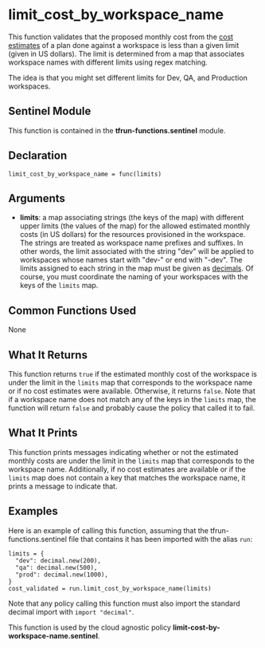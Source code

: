 # limit_cost_by_workspace_name
This function validates that the proposed monthly cost from the [cost estimates](https://www.terraform.io/docs/cloud/cost-estimation/index.html) of a plan done against a workspace is less than a given limit (given in US dollars). The limit is determined from a map that associates workspace names with different limits using regex matching.

The idea is that you might set different limits for Dev, QA, and Production workspaces.

## Sentinel Module
This function is contained in the **tfrun-functions.sentinel** module.

## Declaration
`limit_cost_by_workspace_name = func(limits)`

## Arguments
* **limits**: a map associating strings (the keys of the map) with different upper limits (the values of the map) for the allowed estimated monthly costs (in US dollars) for the resources provisioned in the workspace. The strings are treated as workspace name prefixes and suffixes. In other words, the limit associated with the string "dev" will be applied to workspaces whose names start with "dev-" or end with "-dev". The limits assigned to each string in the map must be given as [decimals](https://docs.hashicorp.com/sentinel/imports/decimal/). Of course, you must coordinate the naming of your workspaces with the keys of the `limits` map.

## Common Functions Used
None

## What It Returns
This function returns `true` if the estimated monthly cost of the workspace is under the limit in the `limits` map that corresponds to the workspace name or if no cost estimates were available. Otherwise, it returns `false`. Note that if a workspace name does not match any of the keys in the `limits` map, the function will return `false` and probably cause the policy that called it to fail.

## What It Prints
This function prints messages indicating whether or not the estimated monthly costs are under the limit in the `limits` map that corresponds to the workspace name. Additionally, if no cost estimates are available or if the `limits` map does not contain a key that matches the workspace name, it prints a message to indicate that.

## Examples
Here is an example of calling this function, assuming that the tfrun-functions.sentinel file that contains it has been imported with the alias `run`:
```
limits = {
  "dev": decimal.new(200),
  "qa": decimal.new(500),
  "prod": decimal.new(1000),
}
cost_validated = run.limit_cost_by_workspace_name(limits)
```
Note that any policy calling this function must also import the standard decimal import with `import "decimal"`.

This function is used by the cloud agnostic policy **limit-cost-by-workspace-name.sentinel**.
